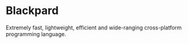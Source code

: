 # Blackpard
Extremely fast, lightweight, efficient and wide-ranging cross-platform programming language.
